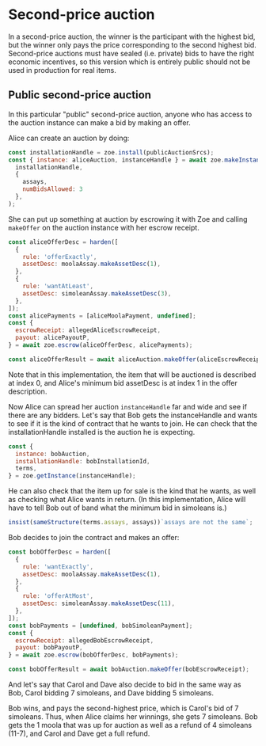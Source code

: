 # Second-price auction

In a second-price auction, the winner is the participant with the
highest bid, but the winner only pays the price corresponding to the
second highest bid. Second-price auctions must have sealed (i.e.
private) bids to have the right economic incentives, so this version
which is entirely public should not be used in production for real
items.

## Public second-price auction

In this particular "public" second-price auction, anyone who has
access to the auction instance can make a bid by making an offer.

Alice can create an auction by doing:

```js
const installationHandle = zoe.install(publicAuctionSrcs);
const { instance: aliceAuction, instanceHandle } = await zoe.makeInstance(
  installationHandle,
  {
    assays,
    numBidsAllowed: 3
  },
);
```

She can put up something at auction by escrowing it with Zoe and
calling `makeOffer` on the auction instance with her escrow receipt.

```js
const aliceOfferDesc = harden([
  {
    rule: 'offerExactly',
    assetDesc: moolaAssay.makeAssetDesc(1),
  },
  {
    rule: 'wantAtLeast',
    assetDesc: simoleanAssay.makeAssetDesc(3),
  },
]);
const alicePayments = [aliceMoolaPayment, undefined];
const {
  escrowReceipt: allegedAliceEscrowReceipt,
  payout: alicePayoutP,
} = await zoe.escrow(aliceOfferDesc, alicePayments);

const aliceOfferResult = await aliceAuction.makeOffer(aliceEscrowReceipt);
```

Note that in this implementation, the item that will be auctioned is
described at index 0, and Alice's minimum bid assetDesc is at index 1 in
the offer description. 

Now Alice can spread her auction `instanceHandle` far and wide and see if
there are any bidders. Let's say that Bob gets the instanceHandle and
wants to see if it is the kind of contract that he wants to join. He
can check that the installationHandle installed is the auction he is expecting.

```js
const {
  instance: bobAuction,
  installationHandle: bobInstallationId,
  terms,
} = zoe.getInstance(instanceHandle);
```
He can also check that the item up for sale is the kind that he wants,
as well as checking what Alice wants in return. (In this
implementation, Alice will have to tell Bob out of band what the
minimum bid in simoleans is.)

```js
insist(sameStructure(terms.assays, assays))`assays are not the same`;
```

Bob decides to join the contract and
makes an offer:

```js
const bobOfferDesc = harden([
  {
    rule: 'wantExactly',
    assetDesc: moolaAssay.makeAssetDesc(1),
  },
  {
    rule: 'offerAtMost',
    assetDesc: simoleanAssay.makeAssetDesc(11),
  },
]);
const bobPayments = [undefined, bobSimoleanPayment];
const {
  escrowReceipt: allegedBobEscrowReceipt,
  payout: bobPayoutP,
} = await zoe.escrow(bobOfferDesc, bobPayments);

const bobOfferResult = await bobAuction.makeOffer(bobEscrowReceipt);
```

And let's say that Carol and Dave also decide to bid in the same way
as Bob, Carol bidding 7 simoleans, and Dave bidding 5 simoleans.

Bob wins, and pays the second-highest price, which is Carol's bid of 7
simoleans. Thus, when Alice claims her winnings, she gets 7 simoleans.
Bob gets the 1 moola that was up for auction as well as a refund of 4
simoleans (11-7), and Carol and Dave get a full refund.
